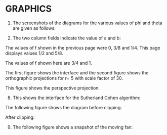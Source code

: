 # GRAPHICS

1)	The screenshots of the diagrams for the various values of phi and theta are given as follows:
       
 
 
 


 
 
 


  
 

 
 
 


2)	The two column fields indicate the value of a and b:
 
  
The values of f shown in the previous page were 0, 3/8 and 1/4. This page displays values 1/2 and 5/8.

 

 
 
 

The values of f shown here are 3/4 and 1.


 
 
The first figure shows the interface and the second figure shows the orthographic projections for r= 5 with scale factor of 30.
 
This figure shows the perspective projection.



8) This shows the interface for the Sutherland Cohen algorithm:
 
The following figure shows the diagram before clipping:

 
After clipping:
 
9) The following figure shows a snapshot of the moving fan:

 

